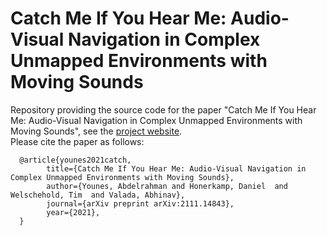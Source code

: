 # Catch Me If You Hear Me: Audio-Visual Navigation in Complex Unmapped Environments with Moving Sounds

Repository providing the source code for the paper "Catch Me If You Hear Me: Audio-Visual Navigation in Complex Unmapped Environments with Moving Sounds", see the [project website](http://dav-nav.cs.uni-freiburg.de/).  
Please cite the paper as follows:

      @article{younes2021catch,
            title={Catch Me If You Hear Me: Audio-Visual Navigation in Complex Unmapped Environments with Moving Sounds},
            author={Younes, Abdelrahman and Honerkamp, Daniel  and Welschehold, Tim  and Valada, Abhinav},
            journal={arXiv preprint arXiv:2111.14843},
            year={2021},
      }
